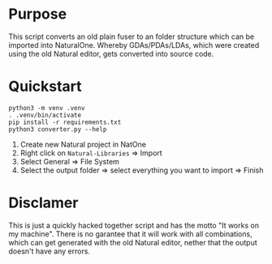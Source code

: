 # Purpose
This script converts an old plain fuser to an folder structure which can be imported into NaturalOne. Whereby GDAs/PDAs/LDAs, which were created using the old Natural editor, gets converted into source code.

# Quickstart
```
python3 -m venv .venv
. .venv/bin/activate
pip install -r requirements.txt
python3 converter.py --help
```
1. Create new Natural project in NatOne
2. Right click on `Natural-Libraries` => Import 
3. Select General => File System
4. Select the output folder => select everything you want to import => Finish

# Disclamer
This is just a quickly hacked together script and has the motto "It works on my machine". There is no garantee that it will work with all combinations, which can get generated with the old Natural editor, nether that the output doesn't have any errors.